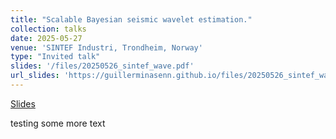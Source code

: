 ```yaml
---
title: "Scalable Bayesian seismic wavelet estimation."
collection: talks
date: 2025-05-27
venue: 'SINTEF Industri, Trondheim, Norway'
type: "Invited talk"
slides: '/files/20250526_sintef_wave.pdf'
url_slides: 'https://guillerminasenn.github.io/files/20250526_sintef_wave.pdf'
---
```

[Slides]('https://guillerminasenn.github.io/files/20250526_sintef_wave.pdf')

testing some more text

